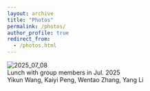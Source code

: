 ```yaml
---
layout: archive
title: "Photos"
permalink: /photos/
author_profile: true
redirect_from: 
  - /photos.html
---
```



![2025_07_08](../images/2025_07_08.jpg "Group Lunch")    
Lunch with group members in Jul. 2025  
Yikun Wang, Kaiyi Peng, Wentao Zhang, Yang Li
